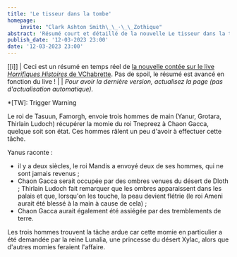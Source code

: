 ```yaml
---
title: 'Le tisseur dans la tombe'
homepage:
    invite: "Clark Ashton Smith\_\_·\_\_Zothique"
abstract: 'Résumé court et détaillé de la nouvelle Le tisseur dans la tombe, publiée par Clark Ashton Smith dans la collection Zothique !'
publish_date: '12-03-2023 23:00'
date: '12-03-2023 23:00'
---
```


[[i]]
| Ceci est un résumé en temps réel de [la nouvelle contée sur le live _Horrifiques Histoires_ de VChabrette](https://www.twitch.tv/vchabrette). Pas de spoil, le résumé est avancé en fonction du live !
|
| _Pour avoir la dernière version, actualisez la page (pas d'actualisation automatique)._

*[TW]: Trigger Warning

Le roi de Tasuun, Famorgh, envoie trois hommes de main (Yanur, Grotara, Thirlain Ludoch) récupérer la momie du roi Tnepreez à Chaon Gacca, quelque soit son état. Ces hommes râlent un peu d'avoir à effectuer cette tâche.

Yanus raconte :
- il y a deux siècles, le roi Mandis a envoyé deux de ses hommes, qui ne sont jamais revenus ;
- Chaon Gacca serait occupée par des ombres venues du désert de Dloth ; Thirlain Ludoch fait remarquer que les ombres apparaissent dans les palais et que, lorsqu'on les touche, la peau devient flétrie (le roi Ameni aurait été blessé à la main à cause de cela) ;
- Chaon Gacca aurait également été assiégée par des tremblements de terre.

Les trois hommes trouvent la tâche ardue car cette momie en particulier a été demandée par la reine Lunalia, une princesse du désert Xylac, alors que d'autres momies feraient l'affaire.